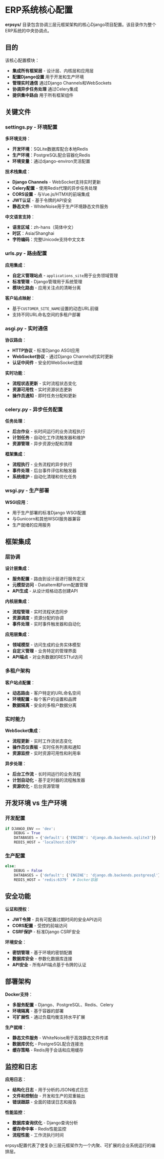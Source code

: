 # ERP系统核心配置

**erpsys/** 目录包含协调三层元框架架构的核心Django项目配置。该目录作为整个ERP系统的中央协调点。

## 目的

该核心配置模块：
- **集成所有框架层** - 设计层、内核层和应用层
- **配置Django设置** 用于开发和生产环境
- **管理实时通信** 通过Django Channels和WebSockets
- **协调异步任务处理** 通过Celery集成
- **提供集中路由** 用于所有框架组件

## 关键文件

### settings.py - 环境配置

**多环境支持**：
- **开发环境**：SQLite数据库配合本地Redis
- **生产环境**：PostgreSQL配合容器化Redis
- **环境变量**：通过django-environ灵活配置

**技术栈集成**：
- **Django Channels** - WebSocket支持实时更新
- **Celery配置** - 使用Redis代理的异步任务处理
- **CORS设置** - 与Vue.js/HTMX的前端集成
- **JWT认证** - 基于令牌的API安全
- **静态文件** - WhiteNoise用于生产环境静态文件服务

**中文语言支持**：
- **语言区域**：zh-hans（简体中文）
- **时区**：Asia/Shanghai
- **字符编码**：完整Unicode支持中文文本

### urls.py - 路由配置

**应用集成**：
- **自定义管理站点** - `applications_site`用于业务领域管理
- **标准管理** - Django管理用于系统管理
- **模块化路由** - 应用关注点的清晰分离

**客户站点映射**：
- 基于`CUSTOMER_SITE_NAME`设置的动态URL前缀
- 支持不同URL命名空间的多租户部署

### asgi.py - 实时通信

**协议路由**：
- **HTTP协议** - 标准Django ASGI应用
- **WebSocket协议** - 通过Django Channels的实时更新
- **认证中间件** - 安全的WebSocket连接

**实时功能**：
- **流程状态更新** - 实时流程状态变化
- **资源可用性** - 实时资源状态更新
- **操作员通知** - 即时任务分配和更新

### celery.py - 异步任务配置

**任务处理**：
- **后台作业** - 长时间运行的业务流程执行
- **计划任务** - 自动化工作流触发器和维护
- **资源管理** - 异步资源分配和清理

**框架集成**：
- **流程执行** - 业务流程的异步执行
- **事件处理** - 后台事件评估和触发器
- **系统维护** - 自动化清理和优化任务

### wsgi.py - 生产部署

**WSGI应用**：
- 用于生产部署的标准Django WSGI配置
- 与Gunicorn和其他WSGI服务器兼容
- 生产就绪的应用服务

## 框架集成

### 层协调

**设计层集成**：
- **服务配置** - 路由到设计层进行服务定义
- **元模型访问** - DataItem和Form配置管理
- **API生成** - 从设计规格动态创建API

**内核层集成**：
- **流程管理** - 实时流程状态同步
- **资源调度** - 资源分配的协调
- **事件处理** - 实时事件触发器和自动化

**应用层集成**：
- **领域模型** - 访问生成的业务实体模型
- **自定义管理** - 业务特定的管理界面
- **API端点** - 对业务数据的RESTful访问

### 多租户架构

**客户站点配置**：
- **动态路由** - 客户特定的URL命名空间
- **环境配置** - 每个客户的设置和品牌
- **数据隔离** - 安全的多租户数据分离

### 实时能力

**WebSocket集成**：
- **流程更新** - 实时工作流状态变化
- **操作员仪表板** - 实时任务列表和通知
- **资源监控** - 实时资源可用性和利用率

**异步处理**：
- **后台工作流** - 长时间运行的业务流程
- **计划自动化** - 基于定时器的流程触发器
- **资源优化** - 后台资源管理

## 开发环境 vs 生产环境

### 开发配置
```python
if DJANGO_ENV == 'dev':
    DEBUG = True
    DATABASES = {'default': {'ENGINE': 'django.db.backends.sqlite3'}}
    REDIS_HOST = 'localhost:6379'
```

### 生产配置
```python
else:
    DEBUG = False
    DATABASES = {'default': {'ENGINE': 'django.db.backends.postgresql'}}
    REDIS_HOST = 'redis:6379'  # Docker容器
```

## 安全功能

**认证和授权**：
- **JWT令牌** - 具有可配置过期时间的安全API访问
- **CORS配置** - 受控的前端访问
- **CSRF保护** - 标准Django CSRF安全

**环境安全**：
- **密钥管理** - 基于环境的密钥配置
- **数据库安全** - 参数化数据库连接
- **API安全** - 所有API端点基于令牌的认证

## 部署架构

**Docker支持**：
- **多服务配置** - Django、PostgreSQL、Redis、Celery
- **环境隔离** - 基于容器的部署
- **可扩展性** - 通过负载均衡支持水平扩展

**生产就绪**：
- **静态文件服务** - WhiteNoise用于高效静态文件传递
- **数据库优化** - PostgreSQL配合连接池
- **缓存策略** - Redis用于会话和应用缓存

## 监控和日志

**应用日志**：
- **结构化日志** - 用于分析的JSON格式日志
- **文件和控制台** - 开发和生产的双重输出
- **错误跟踪** - 全面的错误日志和报告

**性能监控**：
- **数据库查询优化** - Django查询分析
- **缓存命中率** - Redis性能监控
- **流程性能** - 工作流执行时间

erpsys配置代表了使复杂三层元框架作为一个内聚、可扩展的企业系统运行的编排层。